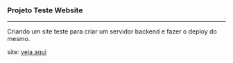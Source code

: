 ### Projeto Teste Website

***

Criando um site teste para criar um servidor backend e fazer o deploy do mesmo.

site: [veja aqui](https://exemplo-teste-website.herokuapp.com/)
